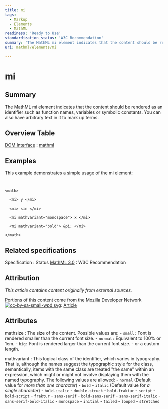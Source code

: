 ```yaml
---
title: mi
tags:
  - Markup
  - Elements
  - MathML
readiness: 'Ready to Use'
standardization_status: 'W3C Recommendation'
summary: 'The MathML mi element indicates that the content should be rendered as an identifier such as function names, variables or symbolic constants. You can also have arbitrary text in it to mark up terms.'
uri: mathml/elements/mi

---
```

# mi

## Summary

The MathML mi element indicates that the content should be rendered as an identifier such as function names, variables or symbolic constants. You can also have arbitrary text in it to mark up terms.

## Overview Table

[DOM Interface](/dom/interface)
:   [mathml](/mathml)

## Examples

This example demonstrates a simple usage of the mi element:

``` {.html}


<math>

  <mi> y </mi>

  <mi> sin </mi>

  <mi mathvariant="monospace"> x </mi>

  <mi mathvariant="bold"> &pi; </mi>

</math>
```

</pre>

## Related specifications

Specification
:   Status
[MathML 3.0](http://www.w3.org/TR/MathML3/chapter3.html#presm.mi)
:   W3C Recommendation

## Attribution

*This article contains content originally from external sources.*

Portions of this content come from the Mozilla Developer Network [![cc-by-sa-small-wpd.svg](/assets/thumb/8/8c/cc-by-sa-small-wpd.svg/120px-cc-by-sa-small-wpd.svg.png)](http://creativecommons.org/licenses/by-sa/3.0/us/): [Article](https://developer.mozilla.org/en-US/docs/MathML/Element/mi)

## Attributes

 mathsize
:   The size of the content. Possible values are:
    -   `small:` Font is rendered smaller than the current font size.
    -   `normal:` Equivalent to 100% or 1em.
    -   `big:` Font is rendered larger than the current font size.
    -   or a custom length.

 mathvariant
:   This logical class of the identifier, which varies in typography. That is, although the names suggest the typographic style for the class, semantically, items with the same class are treated "the same" within an expression, which might or might not involve displaying them with the named typography. The following values are allowed:
    -   `normal` (Default value for *more than one character*)
    -   `bold`
    -   `italic` (Default value for *a single character*)
    -   `bold-italic`
    -   `double-struck`
    -   `bold-fraktur`
    -   `script`
    -   `bold-script`
    -   `fraktur`
    -   `sans-serif`
    -   `bold-sans-serif`
    -   `sans-serif-italic`
    -   `sans-serif-bold-italic`
    -   `monospace`
    -   `initial`
    -   `tailed`
    -   `looped`
    -   `stretched`

